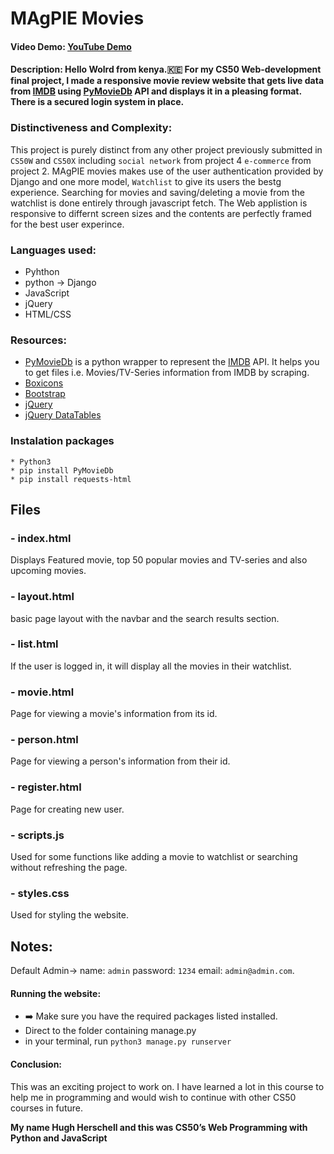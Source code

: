 # MAgPIE Movies
#### Video Demo:  [YouTube Demo](https://youtu.be/aWiMzbAd4l0)
#### Description: Hello Wolrd from kenya.:kenya: For my CS50 Web-development final project, I made a responsive movie review website that gets live data from [IMDB](https://www.imdb.com) using [PyMovieDb](https://github.com/itsmehemant7/PyMovieDb) API and displays it in a pleasing format. There is a secured login system in place.

### Distinctiveness and Complexity:
This  project is purely distinct from any other project previously submitted in `CS50W` and `CS50X` including `social network` from project 4 `e-commerce` from project 2.
MAgPIE movies makes use of the user authentication provided by Django and one more model, `Watchlist` to give its users the bestg experience. 
Searching for movies and saving/deleting a movie from the watchlist is done entirely through javascript fetch.
The Web applistion is responsive to differnt screen sizes and the contents are perfectly framed for the best user experince.

### Languages used:
  - Pyhthon
  - python -> Django
  - JavaScript
  - jQuery
  - HTML/CSS

### Resources:
  - [PyMovieDb](https://github.com/itsmehemant7/PyMovieDb) is a python wrapper to represent the [IMDB](https://www.imdb.com) API. It helps you to get files i.e.   Movies/TV-Series information from IMDB by scraping.
  - [Boxicons](https://boxicons.com/)
  - [Bootstrap](https://getbootstrap.com/)
  - [jQuery](https://jquery.com)
  - [jQuery DataTables](https://datatables.net/)

### Instalation packages
    * Python3
    * pip install PyMovieDb
    * pip install requests-html

## Files
  ### - index.html
  Displays Featured movie, top 50 popular movies and TV-series and also upcoming movies.
  ### - layout.html
  basic page layout with the navbar and the search results section.
  ### - list.html
  If the user is logged in, it will display all the movies in their watchlist.
  ### - movie.html
  Page for viewing a movie's information from its id.
  ### - person.html
  Page for viewing a person's information from their id.
  ### - register.html
  Page for creating new user.
  ### - scripts.js
  Used for some functions like adding a movie to watchlist or searching without refreshing the page.
  ### - styles.css
  Used for styling the website.

## Notes:
 Default Admin-> name: `admin` password: `1234` email: `admin@admin.com`.
 
#### Running the website:
 
  - :arrow_right: Make sure you have the required packages listed installed.
  - Direct to the folder containing manage.py
  - in your terminal, run `python3 manage.py runserver`
         

#### Conclusion:
This was an exciting project to work on. I have learned a lot in this course to help me  in programming and would wish to continue with other CS50 courses in future.


**My name Hugh Herschell and this was CS50’s Web Programming with Python and JavaScript**
